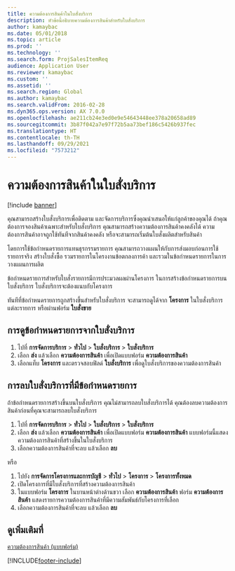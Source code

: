 ```yaml
---
title: ความต้องการสินค้าในใบสั่งบริการ
description: หัวข้อนี้อธิบายความต้องการสินค้าสำหรับใบสั่งบริการ
author: kamaybac
ms.date: 05/01/2018
ms.topic: article
ms.prod: ''
ms.technology: ''
ms.search.form: ProjSalesItemReq
audience: Application User
ms.reviewer: kamaybac
ms.custom: ''
ms.assetid: ''
ms.search.region: Global
ms.author: kamaybac
ms.search.validFrom: 2016-02-28
ms.dyn365.ops.version: AX 7.0.0
ms.openlocfilehash: ae211cb24e3ed0e9e54643448ee378a20658ad89
ms.sourcegitcommit: 3b87f042a7e97f72b5aa73bef186c5426b937fec
ms.translationtype: HT
ms.contentlocale: th-TH
ms.lasthandoff: 09/29/2021
ms.locfileid: "7573212"
---
```

# <a name="service-order-item-requirements"></a>ความต้องการสินค้าในใบสั่งบริการ

[!include [banner](../includes/banner.md)]

คุณสามารถสร้างใบสั่งบริการเพื่อติดตาม และจัดการบริการซึ่งคุณนำเสนอให้แก่ลูกค้าของคุณได้ ถ้าคุณต้องการจองสินค้าเฉพาะสำหรับใบสั่งบริการ คุณสามารถสร้างความต้องการสินค้าคงคลังได้ ความต้องการสินค้าอาจถูกใช้ทันทีจากสินค้าคงคลัง หรือจะสามารถเริ่มต้นใบสั่งผลิตสำหรับสินค้า

โดยการใช้ข้อกำหนดรายการแทนธุรกรรมรายการ คุณสามารถวางแผนให้กับการส่งมอบก่อนการใช้รายการจริง สร้างใบสั่งซื้อ รวมรายการในโครงงานข้อตกลงการค้า และรวมในข้อกำหนดรายการในการวางแผนการผลิต

ข้อกำหนดรายการสำหรับใบสั่งรายการมีการประมวลผลผ่านโครงการ  ในการสร้างข้อกำหนดรายการบนใบสั่งบริการ ใบสั่งบริการจะต้องแนบกับโครงการ

ทันทีที่ข้อกำหนดรายการถูกสร้างขึ้นสำหรับใบสั่งบริการ จะสามารถดูได้จาก **โครงการ** ในใบสั่งบริการแต่ละรายการ หรือผ่านฟอร์ม **ใบสั่งขาย**

## <a name="view-an-item-requirement-from-a-service-order"></a>การดูข้อกำหนดรายการจากใบสั่งบริการ

1. ไปที่ **การจัดการบริการ** \> **ทั่วไป** \> **ใบสั่งบริการ** \> **ใบสั่งบริการ**
1. เลือก **ส่ง** แล้วเลือก **ความต้องการสินค้า** เพื่อเปิดแบบฟอร์ม **ความต้องการสินค้า**
1. เลือกแท็บ **โครงการ** และตรวจสอบฟิลด์ **ใบสั่งบริการ** เพื่อดูใบสั่งบริการของความต้องการสินค้า

## <a name="delete-service-orders-with-item-requirements"></a>การลบใบสั่งบริการที่มีข้อกำหนดรายการ

ถ้าข้อกำหนดรายการสร้างขึ้นบนใบสั่งบริการ คุณไม่สามารถลบใบสั่งบริการได้  คุณต้องลบความต้องการสินค้าก่อนที่คุณจะสามารถลบใบสั่งบริการ

1. ไปที่ **การจัดการบริการ** \> **ทั่วไป** \> **ใบสั่งบริการ** \> **ใบสั่งบริการ**
1. เลือก **ส่ง** แล้วเลือก **ความต้องการสินค้า** เพื่อเปิดแบบฟอร์ม **ความต้องการสินค้า** แบบฟอร์มนี้แสดงความต้องการสินค้าที่สร้างขึ้นในใบสั่งบริการ
1. เลือกความต้องการสินค้าที่จะลบ แล้วเลือก **ลบ**

หรือ

1. ไปยัง **การจัดการโครงการและการบัญชี** \> **ทั่วไป** \> **โครงการ** \> **โครงการทั้งหมด**
1. เปิดโครงการที่มีใบสั่งบริการที่สร้างความต้องการสินค้า
1. ในแบบฟอร์ม **โครงการ** ในบานหน้าต่างด้านขวา เลือก **ความต้องการสินค้า** ฟอร์ม **ความต้องการสินค้า** แสดงรายการความต้องการสินค้าที่มีความสัมพันธ์กับโครงการที่เลือก
1. เลือกความต้องการสินค้าที่จะลบ แล้วเลือก **ลบ**

## <a name="see-also"></a>ดูเพิ่มเติมที่

[ความต้องการสินค้า (แบบฟอร์ม)](https://technet.microsoft.com/library/aa552021\(v=ax.60\))



[!INCLUDE[footer-include](../../includes/footer-banner.md)]